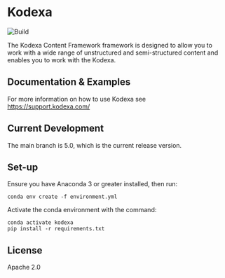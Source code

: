 # Kodexa

![Build](https://github.com/kodexa-ai/kodexa/workflows/Python%20Package%20Using%20Anaconda/badge.svg)

The Kodexa Content Framework framework is designed to allow you to work with a wide range of unstructured and semi-structured content and enables you to work with the Kodexa.

## Documentation & Examples

For more information on how to use Kodexa see https://support.kodexa.com/

## Current Development

The main branch is 5.0, which is the current release version.

## Set-up

Ensure you have Anaconda 3 or greater installed, then run:

    conda env create -f environment.yml 

Activate the conda environment with the command:

    conda activate kodexa
    pip install -r requirements.txt

## License

Apache 2.0
